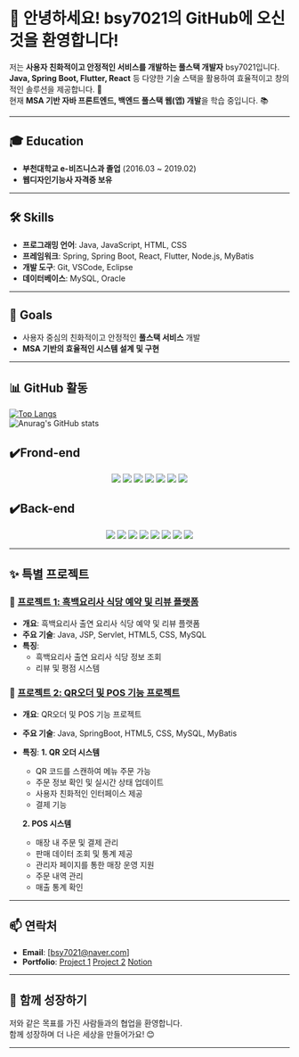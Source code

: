 # 👋 안녕하세요! bsy7021의 GitHub에 오신 것을 환영합니다!

저는 **사용자 친화적이고 안정적인 서비스를 개발하는 풀스택 개발자** bsy7021입니다.  
**Java, Spring Boot, Flutter, React** 등 다양한 기술 스택을 활용하여 효율적이고 창의적인 솔루션을 제공합니다. 🚀  
현재 **MSA 기반 자바 프론트엔드, 백엔드 풀스택 웹(앱) 개발**을 학습 중입니다. 📚  

---

## 🎓 Education
- **부천대학교 e-비즈니스과 졸업** (2016.03 ~ 2019.02)  
- **웹디자인기능사 자격증 보유**

---

## 🛠️ Skills
- **프로그래밍 언어**: Java, JavaScript, HTML, CSS
- **프레임워크**: Spring, Spring Boot, React, Flutter, Node.js, MyBatis
- **개발 도구**: Git, VSCode, Eclipse
- **데이터베이스**: MySQL, Oracle  

---

## 🎯 Goals
- 사용자 중심의 친화적이고 안정적인 **풀스택 서비스** 개발  
- **MSA 기반의 효율적인 시스템 설계 및 구현**  

---

## 📊 GitHub 활동

[![Top Langs](https://github-readme-stats.vercel.app/api/top-langs/?username=bsy7021&layout=pie&theme=radical)](https://github.com/anuraghazra/github-readme-stats)  
![Anurag's GitHub stats](https://github-readme-stats.vercel.app/api?username=bsy7021&show_icons=true&theme=radical)

## ✔️Frond-end
<div align="center">
<img src="https://img.shields.io/badge/html5-E34F26?style=for-the-badge&logo=html5&logoColor=white">
<img src="https://img.shields.io/badge/css-1572B6?style=for-the-badge&logo=css3&logoColor=white">
<img src="https://img.shields.io/badge/javascript-F7DF1E?style=for-the-badge&logo=javascript&logoColor=black">
<img src="https://img.shields.io/badge/jquery-0769AD?style=for-the-badge&logo=jquery&logoColor=white">
<img src="https://img.shields.io/badge/bootstrap-7952B3?style=for-the-badge&logo=bootstrap&logoColor=white">
<img src="https://img.shields.io/badge/-Figma-F24E1E?style=flat-square&logo=figma&logoColor=white" />
<img src="https://img.shields.io/badge/GitHub Actions-2088FF?style=for-the-badge&logo=GitHub Actions&logoColor=white">
</div>

## ✔️Back-end
<div align="center">
<img src="https://img.shields.io/badge/java-007396?style=for-the-badge&logo=java&logoColor=white">
<img src="https://img.shields.io/badge/oracle-F80000?style=for-the-badge&logo=oracle&logoColor=white">
<img src="https://img.shields.io/badge/mysql-4479A1?style=for-the-badge&logo=mysql&logoColor=white">
<img src="https://img.shields.io/badge/node.js-339933?style=for-the-badge&logo=Node.js&logoColor=white">
<img src="https://img.shields.io/badge/Spring-6DB33F?style=for-the-badge&logo=Spring&logoColor=white">
<img src="https://img.shields.io/badge/springboot-6DB33F?style=for-the-badge&logo=springboot&logoColor=white">
<img src="https://img.shields.io/badge/Spring Security-6DB33F?style=for-the-badge&logo=Spring Security&logoColor=white">
<img src="https://img.shields.io/badge/Thymeleaf-005F0F?style=for-the-badge&logo=Thymeleaf&logoColor=white">

</div>

---

## ✨ 특별 프로젝트

### 🌟 [프로젝트 1: 흑백요리사 식당 예약 및 리뷰 플랫폼](https://github.com/your-project-link)
- **개요**: 흑백요리사 출연 요리사 식당 예약 및 리뷰 플랫폼
- **주요 기술**: Java, JSP, Servlet, HTML5, CSS, MySQL
- **특징**: 
  - 흑백요리사 출연 요리사 식당 정보 조회
  - 리뷰 및 평점 시스템

### 🧩 [프로젝트 2: QR오더 및 POS 기능 프로젝트](https://github.com/your-project-link)
- **개요**: QR오더 및 POS 기능 프로젝트
- **주요 기술**: Java, SpringBoot, HTML5, CSS, MySQL, MyBatis
- **특징**: 
  **1. QR 오더 시스템**
  
  - QR 코드를 스캔하여 메뉴 주문 가능
  - 주문 정보 확인 및 실시간 상태 업데이트
  - 사용자 친화적인 인터페이스 제공
  - 결제 기능
  
  **2. POS 시스템**
  
  - 매장 내 주문 및 결제 관리
  - 판매 데이터 조회 및 통계 제공
  - 관리자 페이지를 통한 매장 운영 지원
  - 주문 내역 관리
  - 매출 통계 확인
  
---

## 📫 연락처
- **Email**: [bsy7021@naver.com]
- **Portfolio**:
 [Project 1](https://github.com/bsy7021/MSA9_Food)
 [Project 2](https://github.com/bsy7021/MSA9_freeorder)
 [Notion](https://www.notion.so/FullStack-Developer-17ad9378821280078b3ed030ddf2aa25)

---

## 🙌 함께 성장하기
저와 같은 목표를 가진 사람들과의 협업을 환영합니다.  
함께 성장하며 더 나은 세상을 만들어가요! 😊  

---
